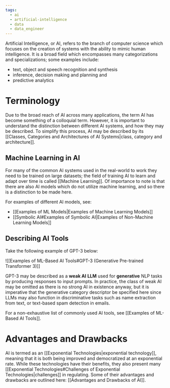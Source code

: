 ```yaml
---
tags:
  - ai
  - artificial-intelligence
  - data
  - data_engineer
---
```

Artificial Intelligence, or AI, refers to the branch of computer science which focuses on the creation of systems with the ability to mimic human intelligence. It is a broad field which encompasses many categorizations and specializations; some examples include:
- text, object and speech recognition and synthesis
- inference, decision making and planning and
- predictive analytics
# Terminology
Due to the broad reach of AI across many applications, the term AI has become something of a colloquial term. However, it is important to understand the distinction between different AI systems, and how they may be described. To simplify this process, AI may be described by its [[Classes, Categories and Architectures of AI Systems|class, category and architecture]].

## Machine Learning in AI
For many of the common AI systems used in the real-world to work they need to be trained on large datasets; the field of training AI to learn and adapt over time is called [[Machine Learning]]. Of importance to note is that there are also AI models which do not utilize machine learning, and so there is a distinction to be made here.

For examples of different AI models, see:
- [[Examples of ML Models|Examples of Machine Learning Models]]
- [[Symbolic AI#Examples of Symbolic AI|Examples of Non-Machine Learning Models]]

## Describing AI Tools
Take the following example of GPT-3 below: 

![[Examples of ML-Based AI Tools#GPT-3 (Generative Pre-trained Transformer 3)]]

GPT-3 may be described as a **weak AI** **LLM** used for **generative** NLP tasks by producing responses to input prompts. In practice, the class of weak AI may be omitted as there is no strong AI in existence anyway, but it is imperative that the generative category descriptor be specified here since LLMs may also function in discriminative tasks such as name extraction from text, or text-based spam detection in emails.

For a non-exhaustive list of commonly used AI tools, see [[Examples of ML-Based AI Tools]].

# Advantages and Drawbacks
AI is termed as an [[Exponential Technologies|exponential technology]], meaning that it is both being improved and democratized at an exponential rate. While these technologies have their benefits, they also present many [[Exponential Technologies#Challenges of Exponential Technologies|challenges]] in regulating. Some of their advantages and drawbacks are outlined here: [[Advantages and Drawbacks of AI]].